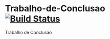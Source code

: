 # Trabalho-de-Conclusao [![Build Status](https://travis-ci.org/Marcelocs19/Trabalho-de-Conclusao.svg?branch=master)](https://travis-ci.org/Marcelocs19/trabalho-de-Conclusao)
Trabalho de Conclusão 

